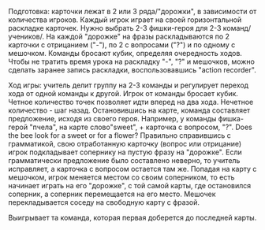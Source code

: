 Подготовка: карточки лежат в 2 или 3 ряда/"дорожки", в зависимости от количества игроков. Каждый игрок играет на своей горизонтальной раскладке карточек. Нужно выбрать 2-3 фишки-героя для 2-3 команд/учеников/. На каждой "дорожке" на фразы раскладываются по 2 карточки с отрицанием ("-"), по 2 с вопросами ("?") и по одному с мешочком. Команды бросают кубик, определяя очередность ходов. Чтобы не тратить время урока на раскладку "-", "?" и мешочков, можно сделать заранее запись раскладки, воспользовавшись "action recorder".

Ход игры: учитель делит группу на 2-3 команды и регулирует переход хода от одной команды к другой. Игрок от команды бросает кубик. Четное количество точек позволяет идти вперед на два хода. Нечетное количество - шаг назад. Остановившись на карте, команда составляет предложение, исходя из своего героя. Например, у команды фишка-герой "пчела", на карте слово"sweet", + карточка с вопросом, "?". Does the bee look for a sweet or for a flower? Правильно справившись с грамматикой, свою отработанную карточку (вопрос или отрицание) игрок подкладывает сопернику на пустую фразу на "дорожке". Если грамматически предложение было составлено неверно, то учитель исправляет, а карточка с вопросом остается там же. Попадая на карту с мешочком, игрок меняется местом со своим соперником, то есть начинает играть на его "дорожке", с той самой карты, где остановился соперник, а соперник перемещается на его место. Мешочек перекладывается соседу на свободную карту с фразой.

Выигрывает та команда, которая первая доберется до последней карты.
